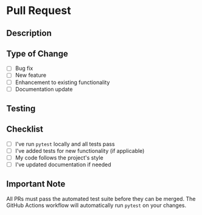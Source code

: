 # Pull Request

## Description

<!-- Briefly describe what this PR does and why it's needed -->

## Type of Change

- [ ] Bug fix
- [ ] New feature
- [ ] Enhancement to existing functionality
- [ ] Documentation update

## Testing

<!-- Describe how you tested your changes -->

## Checklist

- [ ] I've run `pytest` locally and all tests pass
- [ ] I've added tests for new functionality (if applicable)
- [ ] My code follows the project's style
- [ ] I've updated documentation if needed

## Important Note

All PRs must pass the automated test suite before they can be merged. The GitHub Actions workflow will automatically run `pytest` on your changes.

<!-- Feel free to add any other context or screenshots about the PR here --> 